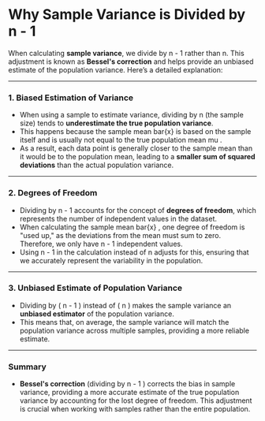 # Why Sample Variance is Divided by n - 1

When calculating **sample variance**, we divide by n - 1 rather than n. This adjustment is known as **Bessel's correction** and helps provide an unbiased estimate of the population variance. Here’s a detailed explanation:

---

### 1. Biased Estimation of Variance

- When using a sample to estimate variance, dividing by n (the sample size) tends to **underestimate the true population variance**.
- This happens because the sample mean bar{x} is based on the sample itself and is usually not equal to the true population mean mu .
- As a result, each data point is generally closer to the sample mean than it would be to the population mean, leading to a **smaller sum of squared deviations** than the actual population variance.

---

### 2. Degrees of Freedom

- Dividing by n - 1 accounts for the concept of **degrees of freedom**, which represents the number of independent values in the dataset.
- When calculating the sample mean bar{x} , one degree of freedom is "used up," as the deviations from the mean must sum to zero. Therefore, we only have n - 1 independent values.
- Using n - 1 in the calculation instead of n adjusts for this, ensuring that we accurately represent the variability in the population.

---

### 3. Unbiased Estimate of Population Variance

- Dividing by ( n - 1 ) instead of ( n ) makes the sample variance an **unbiased estimator** of the population variance.
- This means that, on average, the sample variance will match the population variance across multiple samples, providing a more reliable estimate.

---

### Summary

- **Bessel's correction** (dividing by n - 1 ) corrects the bias in sample variance, providing a more accurate estimate of the true population variance by accounting for the lost degree of freedom. This adjustment is crucial when working with samples rather than the entire population.
